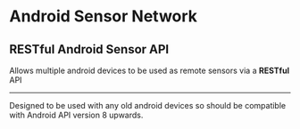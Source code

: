 Android Sensor Network
==
RESTful Android Sensor API
--
Allows multiple android devices to be used as remote sensors via a **RESTful** API
*********************
Designed to be used with any old android devices so should be compatible with Android API version 8 upwards.
